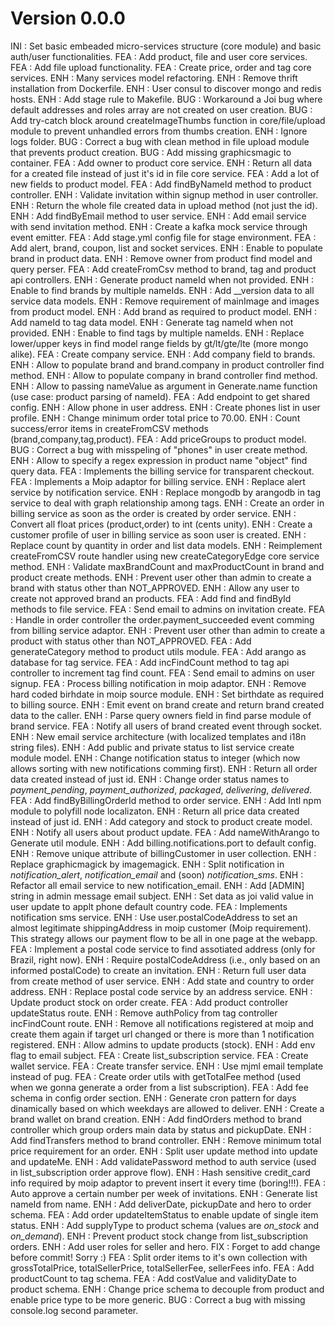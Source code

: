 # Version 0.0.0
INI : Set basic embeaded micro-services structure (core module) and basic auth/user functionalities.
FEA : Add product, file and user core services.
FEA : Add file upload functionality.
FEA : Create price, order and tag core services. 
ENH : Many services model refactoring.
ENH : Remove thrift installation from Dockerfile.
ENH : User consul to discover mongo and redis hosts.
ENH : Add stage rule to Makefile.
BUG : Workaround a Joi bug where default addresses and roles array are not created on user creation.
BUG : Add try-catch block around createImageThumbs function in core/file/upload module to prevent unhandled errors from thumbs creation.
ENH : Ignore logs folder.
BUG : Correct a bug with clean method in file upload module that prevents product creation.
BUG : Add missing graphicsmagic to container.
FEA : Add owner to product core service.
ENH : Return all data for a created file instead of just it's id in file core service.
FEA : Add a lot of new fields to product model.
FEA : Add findByNameId method to product controller.
ENH : Validate invitation within signup method in user controller.
ENH : Return the whole file created data in upload method (not just the id).
ENH : Add findByEmail method to user service.
ENH : Add email service with send invitation method.
ENH : Create a kafka mock service through event emitter.
FEA : Add stage.yml config file for stage environment.
FEA : Add alert, brand, coupon, list and socket services.
ENH : Enable to populate brand in product data.
ENH : Remove owner from product find model and query perser.
FEA : Add createFromCsv method to brand, tag and product api controllers.
ENH : Generate product nameId when not provided.
ENH : Enable to find brands by multiple nameIds.
ENH : Add __version data to all service data models.
ENH : Remove requirement of mainImage and images from product model.
ENH : Add brand as required to product model.
ENH : Add nameId to tag data model.
ENH : Generate tag nameId when not provided.
ENH : Enable to find tags by multiple nameIds.
ENH : Replace lower/upper keys in find model range fields by gt/lt/gte/lte (more mongo alike).
FEA : Create company service.
ENH : Add company field to brands.
ENH : Allow to populate brand and brand.company in product controller find method.
ENH : Allow to populate company in brand controller find method.
ENH : Allow to passing nameValue as argument in Generate.name function (use case: product parsing of nameId).
FEA : Add endpoint to get shared config.
ENH : Allow phone in user address.
ENH : Create phones list in user profile.
ENH : Change minimum order total price to 70.00.
ENH : Count success/error items in createFromCSV methods (brand,company,tag,product).
FEA : Add priceGroups to product model.
BUG : Correct a bug with misspeling of "phones" in user create method.
ENH : Allow to specify a regex expression in product name "object" find query data.
FEA : Implements the billing service for transparent checkout.
FEA : Implements a Moip adaptor for billing service.
ENH : Replace alert service by notification service.
ENH : Replace mongodb by arangodb in tag service to deal with graph relationship among tags.
ENH : Create an order in billing service as soon as the order is created by order service.
ENH : Convert all float prices (product,order) to int (cents unity).
ENH : Create a customer profile of user in billing service as soon user is created.
ENH : Replace count by quantity in order and list data models.
ENH : Reimplement createFromCSV route handler using new createCategoryEdge core service method.
ENH : Validate maxBrandCount and maxProductCount in brand and product create methods.
ENH : Prevent user other than admin to create a brand with status other than NOT_APPROVED.
ENH : Allow any user to create not approved brand an products.
FEA : Add find and findById methods to file service.
FEA : Send email to admins on invitation create.
FEA : Handle in order controller the order.payment_succeeded event comming from billing service adaptor.
ENH : Prevent user other than admin to create a product with status other than NOT_APPROVED.
FEA : Add generateCategory method to product utils module.
FEA : Add arango as database for tag service.
FEA : Add incFindCount method to tag api controller to increment tag find count.
FEA : Send email to admins on user signup.
FEA : Process billing notification in moip adaptor.
ENH : Remove hard coded birhdate in moip source module.
ENH : Set birthdate as required to billing source. 
ENH : Emit event on brand create and return brand created data to the caller.
ENH : Parse query owners field in find parse module of brand service.
FEA : Notify all users of brand created event through socket.
ENH : New email service architecture (with localized templates and i18n string files).
ENH : Add public and private status to list service create module model.
ENH : Change notification status to integer (which now allows sorting with new notifications comming first).
ENH : Return all order data created instead of just id.
ENH : Change order status names to *payment_pending*, *payment_authorized*, *packaged*, *delivering*, *delivered*.
FEA : Add findByBillingOrderId method to order service.
ENH : Add Intl npm module to polyfill node localizaton.
ENH : Return all price data created instead of just id.
ENH : Add category and stock to product create model.
ENH : Notify all users about product update.
FEA : Add nameWithArango to Generate util module.
ENH : Add billing.notifications.port to default config.
ENH : Remove unique attribute of billingCustomer in user collection.
ENH : Replace graphicmagick by imagemagick.
ENH : Split notification in *notification_alert*, *notification_email* and (soon) *notification_sms*.
ENH : Refactor all email service to new notification_email.
ENH : Add [ADMIN] string in admin message email subject.
ENH : Set data as joi valid value in user update to applt phone default country code.
FEA : Implements notification sms service.
ENH : Use user.postalCodeAddress to set an almost legitimate shippingAddress in moip customer (Moip requirement). This strategy allows our payment flow to be all in one page at the webapp.
FEA : Implement a postal code service to find assotiated address (only for Brazil, right now).
ENH : Require postalCodeAddress (i.e., only based on an informed postalCode) to create an invitation.
ENH : Return full user data from create method of user service.
ENH : Add state and country to order address.
ENH : Replace postal code service by an address service.
ENH : Update product stock on order create.
FEA : Add product controller updateStatus route.
ENH : Remove authPolicy from tag controller incFindCount route.
ENH : Remove all notifications registered at moip and create them again if target url changed or there is more than 1 notification registered.
ENH : Allow admins to update products (stock).
ENH : Add env flag to email subject.
FEA : Create list_subscription service.
FEA : Create wallet service.
FEA : Create transfer service.
ENH : Use mjml email template instead of pug.
FEA : Create order utils with getTotalFee method (used when we gonna generate a order from a list subscription).
FEA : Add fee schema in config order section.
ENH : Generate cron pattern for days dinamically based on which weekdays are allowed to deliver.
ENH : Create a brand wallet on brand creation.
ENH : Add findOrders method to brand controller which group orders main data by status and pickupDate.
ENH : Add findTransfers method to brand controller.
ENH : Remove minimum total price requirement for an order.
ENH : Split user update method into update and updateMe.
ENH : Add validatePassword method to auth service (used in list_subscription order approve flow).
ENH : Hash sensitive credit_card info required by moip adaptor to prevent insert it every time (boring!!!).
FEA : Auto approve a certain number per week of invitations.
ENH : Generate list nameId from name.
ENH : Add deliverDate, pickupDate and hero to order schema.
FEA : Add order updateItemStatus to enable update of single item status.
ENH : Add supplyType to product schema (values are *on_stock* and *on_demand*).
ENH : Prevent product stock change from list_subscription orders.
ENH : Add user roles for seller and hero.
FIX : Forget to add change before commit! Sorry :)
FEA : Split order items to it's own collection with grossTotalPrice, totalSellerPrice, totalSellerFee, sellerFees info.
FEA : Add productCount to tag schema.
FEA : Add costValue and validityDate to product schema.
ENH : Change price schema to decouple from product and enable price type to be more generic.
BUG : Correct a bug with missing console.log second parameter.